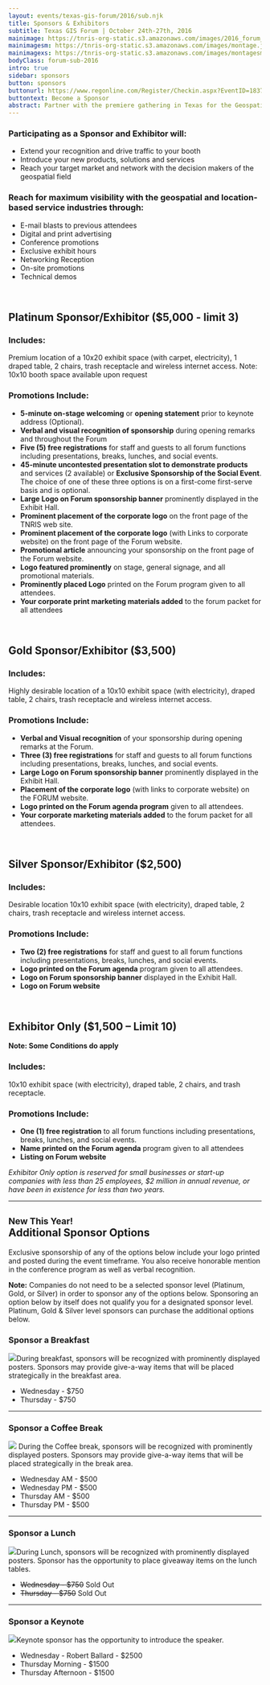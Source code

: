 ```yaml
---
layout: events/texas-gis-forum/2016/sub.njk
title: Sponsors & Exhibitors
subtitle: Texas GIS Forum | October 24th-27th, 2016
mainimage: https://tnris-org-static.s3.amazonaws.com/images/2016_forum_front_mock.jpg
mainimagesm: https://tnris-org-static.s3.amazonaws.com/images/montage.jpg
mainimagexs: https://tnris-org-static.s3.amazonaws.com/images/montagesm.jpg
bodyClass: forum-sub-2016
intro: true
sidebar: sponsors
button: sponsors
buttonurl: https://www.regonline.com/Register/Checkin.aspx?EventID=1837776
buttontext: Become a Sponsor
abstract: Partner with the premiere gathering in Texas for the Geospatial Professionals to reach your customers and your community.
---
```


### Participating as a Sponsor and Exhibitor will:

- Extend your recognition and drive traffic to your booth
- Introduce your new products, solutions and services
- Reach your target market and network with the decision makers of the geospatial field

### Reach for maximum visibility with the geospatial and location-based service industries through:

- E-mail blasts to previous attendees
- Digital and print advertising
- Conference promotions
- Exclusive exhibit hours
- Networking Reception
- On-site promotions
- Technical demos

<br>

## Platinum Sponsor/Exhibitor ($5,000 - limit 3)

### Includes:

Premium location of a 10x20 exhibit space (with carpet, electricity), 1 draped table, 2 chairs, trash receptacle and wireless internet access. Note: 10x10 booth space available upon request

### Promotions Include:

- **5-minute on-stage welcoming** or **opening statement** prior to keynote address (Optional).
- **Verbal and visual recognition of sponsorship** during opening remarks and throughout the Forum
- **Five (5) free registrations** for staff and guests to all forum functions including presentations, breaks, lunches, and social events.
- **45-minute uncontested presentation slot to demonstrate products** and services (2 available) or **Exclusive Sponsorship of the Social Event**. The choice of one of these three options is on a first-come first-serve basis and is optional.
- **Large Logo on Forum sponsorship banner** prominently displayed in the Exhibit Hall.
- **Prominent placement of the corporate logo** on the front page of the TNRIS web site.
- **Prominent placement of the corporate logo** (with Links to corporate website) on the front page of the Forum website.
- **Promotional article** announcing your sponsorship on the front page of the Forum website.
- **Logo featured prominently** on stage, general signage, and all promotional materials.
- **Prominently placed Logo** printed on the Forum program given to all attendees.
- **Your corporate print marketing materials added** to the forum packet for all attendees

<br>

## Gold Sponsor/Exhibitor ($3,500)

### Includes:

Highly desirable location of a 10x10 exhibit space (with electricity), draped table, 2 chairs, trash receptacle and wireless internet access.

### Promotions Include:

- **Verbal and Visual recognition** of your sponsorship during opening remarks at the Forum. 
- **Three (3) free registrations** for staff and guests to all forum functions including presentations, breaks, lunches, and social events.
- **Large Logo on Forum sponsorship banner** prominently displayed in the Exhibit Hall.
- **Placement of the corporate logo** (with links to corporate website) on the FORUM website.
- **Logo printed on the Forum agenda program** given to all attendees.
- **Your corporate marketing materials added** to the forum packet for all attendees.

<br>

## Silver Sponsor/Exhibitor ($2,500)
### Includes:

Desirable location 10x10 exhibit space (with electricity), draped table, 2 chairs, trash receptacle and wireless internet access.

### Promotions Include:

- **Two (2) free registrations** for staff and guest to all forum functions including presentations, breaks, lunches, and social events.
- **Logo printed on the Forum agenda** program given to all attendees.
- **Logo on Forum sponsorship banner** displayed in the Exhibit Hall.
- **Logo on Forum website**

<br>

## Exhibitor Only ($1,500 – Limit 10)

**Note: Some Conditions do apply**

### Includes:

10x10 exhibit space (with electricity), draped table, 2 chairs, and trash receptacle.

### Promotions Include:
- **One (1) free registration** to all forum functions including presentations, breaks, lunches, and social events.
- **Name printed on the Forum agenda** program given to all attendees
- **Listing on Forum website**

*Exhibitor Only option is reserved for small businesses or start-up companies with less than 25 employees, $2 million in annual revenue, or have been in existence for less than two years.*

*****

<h2 id="additional-sponsors"><small>New This Year!</small><br>Additional Sponsor Options</h2>

<p class="lead">Exclusive sponsorship of any of the options below include your logo printed and posted during the event timeframe. You also receive honorable mention in the conference program as well as verbal recognition.  </p>

**Note:** Companies do not need to be a selected sponsor level (Platinum, Gold, or Silver) in order to sponsor any of the options below. Sponsoring an option below by itself does not qualify you for a designated sponsor level. Platinum, Gold & Silver level sponsors can purchase the additional options below.    

 
### Sponsor a Breakfast
<p><img class="img-responsive pull-right" src="https://tnris-org-static.s3.amazonaws.com/images/breakfast.jpg">During breakfast, sponsors will be recognized with prominently displayed posters. Sponsors may provide give-a-way items that will be placed strategically in the breakfast area.</p>

- Wednesday - $750
- Thursday - $750

****

### Sponsor a Coffee Break

<p><img class="img-responsive pull-right" src="https://tnris-org-static.s3.amazonaws.com/images/coffee.jpg"> During the Coffee break, sponsors will be recognized with prominently displayed posters. Sponsors may provide give-a-way items that will be placed strategically in the break area.</p>

- Wednesday AM - $500
- Wednesday PM - $500
- Thursday AM - $500
- Thursday PM - $500

****
 
### Sponsor a Lunch
<p><img class="img-responsive pull-right" src="https://tnris-org-static.s3.amazonaws.com/images/lunch.jpg">During Lunch, sponsors will be recognized with prominently displayed posters. Sponsor has the opportunity to place giveaway items on the lunch tables.</p>

- <s>Wednesday - $750</s> Sold Out
- <s>Thursday - $750</s> Sold Out

****

### Sponsor a Keynote  
<p><img class="img-responsive pull-right" src="https://tnris-org-static.s3.amazonaws.com/images/podium.jpg">Keynote sponsor has the opportunity to introduce the speaker.</p>

- Wednesday - Robert Ballard - $2500
- Thursday Morning - $1500
- Thursday Afternoon - $1500



